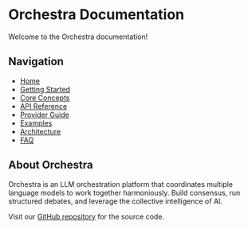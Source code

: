 # Orchestra Documentation

Welcome to the Orchestra documentation! 

## Navigation

- [Home](index.md)
- [Getting Started](getting-started.md)
- [Core Concepts](concepts.md)
- [API Reference](api.md)
- [Provider Guide](providers.md)
- [Examples](examples.md)
- [Architecture](architecture.md)
- [FAQ](faq.md)

## About Orchestra

Orchestra is an LLM orchestration platform that coordinates multiple language models to work together harmoniously. Build consensus, run structured debates, and leverage the collective intelligence of AI.

Visit our [GitHub repository](https://github.com/prakashgbid/orchestra) for the source code.